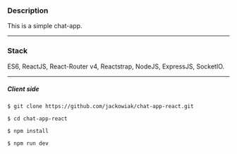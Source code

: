 <div>
  <h3>Description</h3>
  <p>This is a simple chat-app.</p>
</div>

<hr />

<div>
  <h3>Stack</h3>
  <p>ES6, ReactJS, React-Router v4, Reactstrap, NodeJS, ExpressJS, SocketIO.</p>
</div>

<hr />

<div>
  <h5>Client side</h5>
  <p><code>$ git clone https://github.com/jackowiak/chat-app-react.git</code></p>
  <p><code>$ cd chat-app-react</code></p>
  <p><code>$ npm install</code></p>
  <p><code>$ npm run dev</code></p>
</div>

